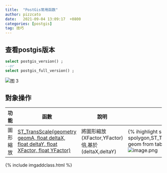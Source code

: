 ```yaml
---
title:  "PostGis常用函数" 
author: pizzcato
date:   2021-09-04 13:09:17  +0800
categories: [postgis]
tag: 技巧
---
```



## 查看postgis版本

```sql
select postgis_version() ;
--or
select postgis_full_version() ;
```

![图 3](https://i.loli.net/2021/05/28/B4kK6MRSLfIscZJ.png)  

## 對象操作

|功能|函數|說明|示例|
|-|-|-|-|
|圖形縮放|[ST_TransScale(geometry geomA, float deltaX, float deltaY, float XFactor, float YFactor)](http://postgis.net/docs/manual-3.0/ST_TransScale.html)|將圖形縮放(XFactor,YFactor)倍,基於(deltaX,deltaY)|{% ihighlight sql %} select spolygon,ST_TransScale(spolygon,longitude,latitude,0.5,0.5)as geom from tablexxx {% endihighlight %}<br />![image.png](https://i.loli.net/2021/09/04/SK1NWFhcOuULIQH.png)|

{% include imgaddclass.html %}